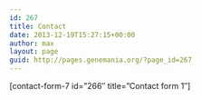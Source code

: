 ```yaml
---
id: 267
title: Contact
date: 2013-12-19T15:27:15+00:00
author: max
layout: page
guid: http://pages.genemania.org/?page_id=267
---
```

[contact-form-7 id=&#8221;266&#8243; title=&#8221;Contact form 1&#8243;]
